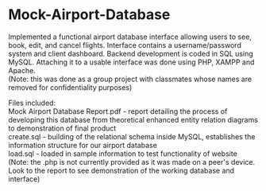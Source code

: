 # Mock-Airport-Database

Implemented a functional airport database interface allowing users to see, book, edit, and cancel flights. Interface contains a username/password system and client dashboard. Backend development is coded in SQL using MySQL. Attaching it to a usable interface was done using PHP, XAMPP and Apache.  
(Note: this was done as a group project with classmates whose names are removed for confidentiality purposes)

Files included:  
Mock Airport Database Report.pdf - report detailing the process of developing this database from theoretical enhanced entity relation diagrams to demonstration of final product  
create.sql - building of the relational schema inside MySQL, establishes the information structure for our airport database  
load.sql - loaded in sample information to test functionality of website  
(Note: the .php is not currently provided as it was made on a peer's device. Look to the report to see demonstration of the working database and interface)
